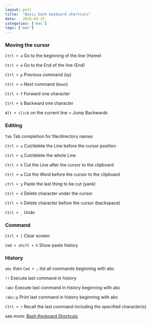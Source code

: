 ```yaml
---
layout: post
title:  "Basic bash keyboard shortcuts"
date:   2016-03-15
categories: ['mac']
tags: ['mac']
---
```


### Moving the cursor

```Ctrl + a```  Go to the beginning of the line (Home)

```Ctrl + e```  Go to the End of the line (End)

```Ctrl + p```  Previous command (```Up```)

```Ctrl + n```  Next command (```Down```)

```Ctrl + f```  Forward one character

```Ctrl + b```  Backward one character

```Alt + click```  on the current line = Jump Backwards

### Editing

```Tab```  Tab completion for file/directory names

```Ctrl + u```  Cut/delete the Line before the cursor position

```Ctrl + q```  Cut/delete the whole Line

```Ctrl + k```  Cut the Line after the cursor to the clipboard

```Ctrl + w```  Cut the Word before the cursor to the clipboard

```ctrl + y```  Paste the last thing to be cut (yank)

```Ctrl + d```  Delete character under the cursor

```Ctrl + h```  Delete character before the cursor (backspace)

```Ctrl + _```  Undo

### Command

```Ctrl + l```	Clear screen

```Cmd + shift + h``` Show paste history

### History

```abc``` then `Cmd + ;` list all commands beginning with abc

```!!```	Execute last command in history

```!abc```	Execute last command in history beginning with abc

```!abc:p```	Print last command in history beginning with abc

```Ctrl + r```  Recall the last command including the specified character(s)

see more: [Bash Keyboard Shortcuts](http://ss64.com/osx/syntax-bashkeyboard.html)
